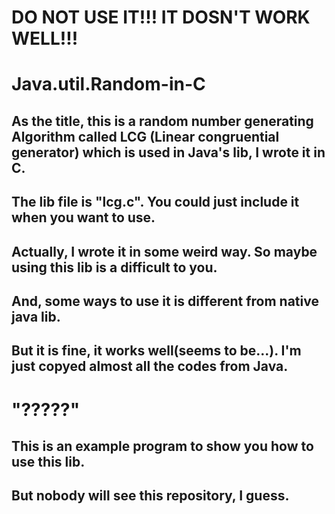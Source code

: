 # DO NOT USE IT!!! IT DOSN'T WORK WELL!!!
# Java.util.Random-in-C
## As the title, this is a random number generating Algorithm called LCG (Linear congruential generator) which is used in Java's lib, I wrote it in C.
## The lib file is "lcg.c". You could just include it when you want to use.
## Actually, I wrote it in some weird way. So maybe using this lib is a difficult to you. 
## And, some ways to use it is different from native java lib.
## But it is fine, it works well(seems to be...). I'm just copyed almost all the codes from Java.
# "?????"
## This is an example program to show you how to use this lib.
## But nobody will see this repository, I guess.
